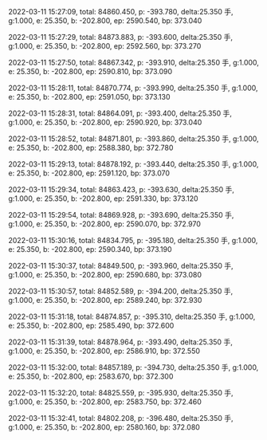 2022-03-11 15:27:09, total: 84860.450, p: -393.780, delta:25.350 手, g:1.000, e: 25.350, b: -202.800, ep: 2590.540, bp: 373.040

2022-03-11 15:27:29, total: 84873.883, p: -393.600, delta:25.350 手, g:1.000, e: 25.350, b: -202.800, ep: 2592.560, bp: 373.270

2022-03-11 15:27:50, total: 84867.342, p: -393.910, delta:25.350 手, g:1.000, e: 25.350, b: -202.800, ep: 2590.810, bp: 373.090

2022-03-11 15:28:11, total: 84870.774, p: -393.990, delta:25.350 手, g:1.000, e: 25.350, b: -202.800, ep: 2591.050, bp: 373.130

2022-03-11 15:28:31, total: 84864.091, p: -393.400, delta:25.350 手, g:1.000, e: 25.350, b: -202.800, ep: 2590.920, bp: 373.040

2022-03-11 15:28:52, total: 84871.801, p: -393.860, delta:25.350 手, g:1.000, e: 25.350, b: -202.800, ep: 2588.380, bp: 372.780

2022-03-11 15:29:13, total: 84878.192, p: -393.440, delta:25.350 手, g:1.000, e: 25.350, b: -202.800, ep: 2591.120, bp: 373.070

2022-03-11 15:29:34, total: 84863.423, p: -393.630, delta:25.350 手, g:1.000, e: 25.350, b: -202.800, ep: 2591.330, bp: 373.120

2022-03-11 15:29:54, total: 84869.928, p: -393.690, delta:25.350 手, g:1.000, e: 25.350, b: -202.800, ep: 2590.070, bp: 372.970

2022-03-11 15:30:16, total: 84834.795, p: -395.180, delta:25.350 手, g:1.000, e: 25.350, b: -202.800, ep: 2590.340, bp: 373.190

2022-03-11 15:30:37, total: 84849.500, p: -393.960, delta:25.350 手, g:1.000, e: 25.350, b: -202.800, ep: 2590.680, bp: 373.080

2022-03-11 15:30:57, total: 84852.589, p: -394.200, delta:25.350 手, g:1.000, e: 25.350, b: -202.800, ep: 2589.240, bp: 372.930

2022-03-11 15:31:18, total: 84874.857, p: -395.310, delta:25.350 手, g:1.000, e: 25.350, b: -202.800, ep: 2585.490, bp: 372.600

2022-03-11 15:31:39, total: 84878.964, p: -393.490, delta:25.350 手, g:1.000, e: 25.350, b: -202.800, ep: 2586.910, bp: 372.550

2022-03-11 15:32:00, total: 84857.189, p: -394.730, delta:25.350 手, g:1.000, e: 25.350, b: -202.800, ep: 2583.670, bp: 372.300

2022-03-11 15:32:20, total: 84825.559, p: -395.930, delta:25.350 手, g:1.000, e: 25.350, b: -202.800, ep: 2583.750, bp: 372.460

2022-03-11 15:32:41, total: 84802.208, p: -396.480, delta:25.350 手, g:1.000, e: 25.350, b: -202.800, ep: 2580.160, bp: 372.080